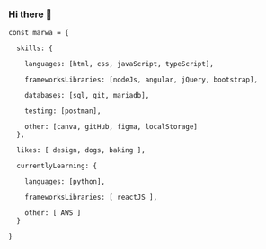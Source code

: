 ### Hi there 👋

```
const marwa = {

  skills: {
  
    languages: [html, css, javaScript, typeScript],
    
    frameworksLibraries: [nodeJs, angular, jQuery, bootstrap],
    
    databases: [sql, git, mariadb],

    testing: [postman],

    other: [canva, gitHub, figma, localStorage]
  },

  likes: [ design, dogs, baking ],

  currentlyLearning: {

    languages: [python],

    frameworksLibraries: [ reactJS ],

    other: [ AWS ]
  }  

}
```

<!--
**marwaelkelani/marwaelkelani** is a ✨ _special_ ✨ repository because its `README.md` (this file) appears on your GitHub profile.

Here are some ideas to get you started:

- 🔭 I’m currently working on ...
- 🌱 I’m currently learning ...
- 👯 I’m looking to collaborate on ...
- 🤔 I’m looking for help with ...
- 💬 Ask me about ...
- 📫 How to reach me: ...
- 😄 Pronouns: ...
- ⚡ Fun fact: ...
-->
